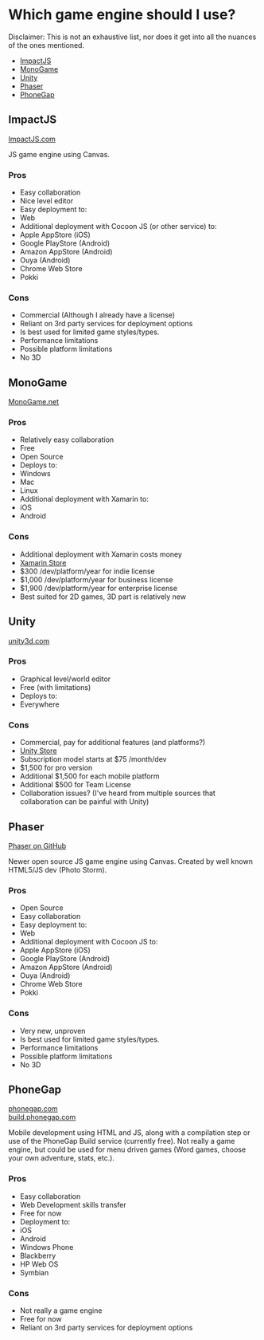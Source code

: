 # Which game engine should I use?

Disclaimer: This is not an exhaustive list, nor does it get into all the nuances of the ones mentioned.

- [ImpactJS](#impact)
- [MonoGame](#monogame)
- [Unity](#unity)
- [Phaser](#phaser)
- [PhoneGap](#phongap)

<a name="impact"></a>
## ImpactJS

[ImpactJS.com](http://impactjs.com/)

JS game engine using Canvas.

### Pros

- Easy collaboration
- Nice level editor
- Easy deployment to:
 - Web
- Additional deployment with Cocoon JS (or other service) to:
 - Apple AppStore (iOS) 
 - Google PlayStore (Android) 
 - Amazon AppStore (Android) 
 - Ouya (Android) 
 - Chrome Web Store
 - Pokki 

### Cons

- Commercial (Although I already have a license)
- Reliant on 3rd party services for deployment options
- Is best used for limited game styles/types.
- Performance limitations
- Possible platform limitations
- No 3D


<a name="monogame"></a>
## MonoGame

[MonoGame.net](http://www.monogame.net/)

### Pros

- Relatively easy collaboration
- Free
- Open Source
- Deploys to:
 - Windows
 - Mac
 - Linux 
- Additional deployment with Xamarin to:
 - iOS
 - Android

### Cons

- Additional deployment with Xamarin costs money
 - [Xamarin Store](https://store.xamarin.com/)
 - $300 /dev/platform/year for indie license
 - $1,000 /dev/platform/year for business license
 - $1,900 /dev/platform/year for enterprise license
- Best suited for 2D games, 3D part is relatively new 


<a name="unity"></a>
## Unity

[unity3d.com](http://unity3d.com/)

### Pros

- Graphical level/world editor
- Free (with limitations)
- Deploys to:
 - Everywhere

### Cons

- Commercial, pay for additional features (and platforms?)
 - [Unity Store](https://store.unity3d.com/) 
 - Subscription model starts at $75 /month/dev 
 - $1,500 for pro version
 - Additional $1,500 for each mobile platform
 - Additional $500 for Team License
- Collaboration issues? (I've heard from multiple sources that collaboration can be painful with Unity)


<a name="phaser"></a>
## Phaser

[Phaser on GitHub](https://github.com/photonstorm/phaser "Phaser on GitHub")

Newer open source JS game engine using Canvas. Created by well known HTML5/JS dev (Photo Storm). 

### Pros

- Open Source
- Easy collaboration
- Easy deployment to:
 - Web
- Additional deployment with Cocoon JS to:
 - Apple AppStore (iOS) 
 - Google PlayStore (Android) 
 - Amazon AppStore (Android) 
 - Ouya (Android) 
 - Chrome Web Store
 - Pokki

### Cons

- Very new, unproven
- Is best used for limited game styles/types.
- Performance limitations
- Possible platform limitations
- No 3D


<a name="phonegap"></a>
## PhoneGap

[phonegap.com](https://phonegap.com)  
[build.phonegap.com](https://build.phonegap.com)

Mobile development using HTML and JS, along with a compilation step or use of the PhoneGap Build service (currently free).  Not really a game engine, but could be used for menu driven games (Word games, choose your own adventure, stats, etc.).

### Pros

- Easy collaboration
- Web Development skills transfer
- Free for now
- Deployment to:
 - iOS
 - Android
 - Windows Phone
 - Blackberry
 - HP Web OS
 - Symbian

### Cons

- Not really a game engine
- Free for now
- Reliant on 3rd party services for deployment options
